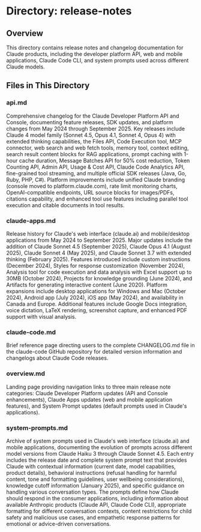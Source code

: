 # Directory: release-notes

## Overview
This directory contains release notes and changelog documentation for Claude products, including the developer platform API, web and mobile applications, Claude Code CLI, and system prompts used across different Claude models.

## Files in This Directory

### **api.md**
Comprehensive changelog for the Claude Developer Platform API and Console, documenting feature releases, SDK updates, and platform changes from May 2024 through September 2025. Key releases include Claude 4 model family (Sonnet 4.5, Opus 4.1, Sonnet 4, Opus 4) with extended thinking capabilities, the Files API, Code Execution tool, MCP connector, web search and web fetch tools, memory tool, context editing, search result content blocks for RAG applications, prompt caching with 1-hour cache duration, Message Batches API for 50% cost reduction, Token Counting API, Admin API, Usage & Cost API, Claude Code Analytics API, fine-grained tool streaming, and multiple official SDK releases (Java, Go, Ruby, PHP, C#). Platform improvements include unified Claude branding (console moved to platform.claude.com), rate limit monitoring charts, OpenAI-compatible endpoints, URL source blocks for images/PDFs, citations capability, and enhanced tool use features including parallel tool execution and citable documents in tool results.

### **claude-apps.md**
Release history for Claude's web interface (claude.ai) and mobile/desktop applications from May 2024 to September 2025. Major updates include the addition of Claude Sonnet 4.5 (September 2025), Claude Opus 4.1 (August 2025), Claude Sonnet 4 (May 2025), and Claude Sonnet 3.7 with extended thinking (February 2025). Features introduced include custom instructions (December 2024), Styles for response customization (November 2024), Analysis tool for code execution and data analysis with Excel support up to 30MB (October 2024), Projects for knowledge grounding (June 2024), and Artifacts for generating interactive content (June 2020). Platform expansions include desktop applications for Windows and Mac (October 2024), Android app (July 2024), iOS app (May 2024), and availability in Canada and Europe. Additional features include Google Docs integration, voice dictation, LaTeX rendering, screenshot capture, and enhanced PDF support with visual analysis.

### **claude-code.md**
Brief reference page directing users to the complete CHANGELOG.md file in the claude-code GitHub repository for detailed version information and changelogs about Claude Code releases.

### **overview.md**
Landing page providing navigation links to three main release note categories: Claude Developer Platform updates (API and Console enhancements), Claude Apps updates (web and mobile application features), and System Prompt updates (default prompts used in Claude's applications).

### **system-prompts.md**
Archive of system prompts used in Claude's web interface (claude.ai) and mobile applications, documenting the evolution of prompts across different model versions from Claude Haiku 3 through Claude Sonnet 4.5. Each entry includes the release date and complete system prompt text that provides Claude with contextual information (current date, model capabilities, product details), behavioral instructions (refusal handling for harmful content, tone and formatting guidelines, user wellbeing considerations), knowledge cutoff information (January 2025), and specific guidance on handling various conversation types. The prompts define how Claude should respond in the consumer applications, including information about available Anthropic products (Claude API, Claude Code CLI), appropriate formatting for different conversation contexts, content restrictions for child safety and malicious use cases, and empathetic response patterns for emotional or advice-driven conversations.
